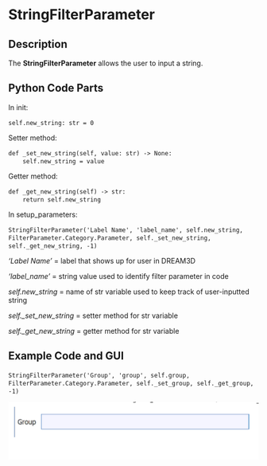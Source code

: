 # StringFilterParameter

## Description

The **StringFilterParameter** allows the user to input a string.


## Python Code Parts

In init:
```(lang-python)
self.new_string: str = 0
```

Setter method:
```(lang-python)
def _set_new_string(self, value: str) -> None:
	self.new_string = value
```
Getter method:
```(lang-python)
def _get_new_string(self) -> str:
	return self.new_string
```

In setup_parameters:
```(lang-python)
StringFilterParameter('Label Name', 'label_name', self.new_string, FilterParameter.Category.Parameter, self._set_new_string, self._get_new_string, -1)
```

*‘Label Name’* = label that shows up for user in DREAM3D

*‘label_name’* = string value used to identify filter parameter in code

*self.new_string* = name of str variable used to keep track of user-inputted string

*self._set_new_string* = setter method for str variable

*self._get_new_string* = getter method for str variable

## Example Code and GUI

```(lang-python)
StringFilterParameter('Group', 'group', self.group, FilterParameter.Category.Parameter, self._set_group, self._get_group, -1)
```

![string_gui](Images/group_gui.png)

